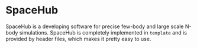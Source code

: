 # SpaceHub

SpaceHub is a developing software for precise few-body and large scale N-body simulations. SpaceHub is completely implemented 
 in `template` and is provided by header files, which makes it pretty easy to use.
